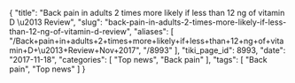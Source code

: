 {
    "title": "Back pain in adults 2 times more likely if less than 12 ng of vitamin D \u2013 Review",
    "slug": "back-pain-in-adults-2-times-more-likely-if-less-than-12-ng-of-vitamin-d-review",
    "aliases": [
        "/Back+pain+in+adults+2+times+more+likely+if+less+than+12+ng+of+vitamin+D+\u2013+Review+Nov+2017",
        "/8993"
    ],
    "tiki_page_id": 8993,
    "date": "2017-11-18",
    "categories": [
        "Top news",
        "Back pain"
    ],
    "tags": [
        "Back pain",
        "Top news"
    ]
}